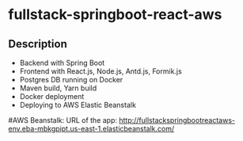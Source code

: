 # fullstack-springboot-react-aws

## Description

- Backend with Spring Boot
- Frontend with React.js, Node.js, Antd.js, Formik.js
- Postgres DB running on Docker
- Maven build, Yarn build
- Docker deployment
- Deploying to AWS Elastic Beanstalk

#AWS Beanstalk: URL of the app:
http://fullstackspringbootreactaws-env.eba-mbkgpipt.us-east-1.elasticbeanstalk.com/
